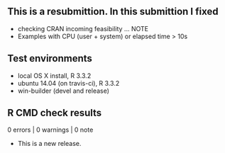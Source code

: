 ## This is a resubmittion. In this submittion I fixed
* checking CRAN incoming feasibility ... NOTE
* Examples with CPU (user + system) or elapsed time > 10s

## Test environments
* local OS X install, R 3.3.2
* ubuntu 14.04 (on travis-ci), R 3.3.2
* win-builder (devel and release)

## R CMD check results

0 errors | 0 warnings | 0 note

* This is a new release.
